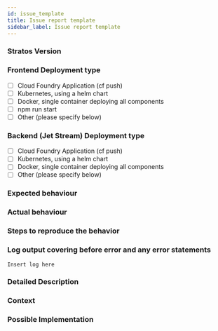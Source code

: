 ```yaml
---
id: issue_template
title: Issue report template 
sidebar_label: Issue report template 
---
```


<!--- For bugs and general issues -->
### Stratos Version
### Frontend Deployment type
<!--- Where is the frontend deployed? -->
<!--- Put an 'x' in one of the boxes below.  -->
<!--- Put an 'x' in one or more boxes below.  -->
* [ ] Cloud Foundry Application (cf push)
* [ ] Kubernetes, using a helm chart
* [ ] Docker, single container deploying all components
* [ ] npm run start
* [ ] Other (please specify below)

### Backend (Jet Stream) Deployment type
<!--- Where is the backend deployed?  -->
<!--- Put an 'x' in one or more boxes below.  -->
* [ ] Cloud Foundry Application (cf push)
* [ ] Kubernetes, using a helm chart
* [ ] Docker, single container deploying all components
* [ ] Other (please specify below)

### Expected behaviour

### Actual behaviour

### Steps to reproduce the behavior

### Log output covering before error and any error statements
```
Insert log here
```


<!--- For feature requests -->
### Detailed Description
<!--- Provide a detailed description of the change or addition you are proposing -->

### Context
<!--- Why is this change important to you? How would you use it? -->
<!--- How can it benefit other users? -->

### Possible Implementation
<!--- Not obligatory, but suggest an idea for implementing addition or change -->
